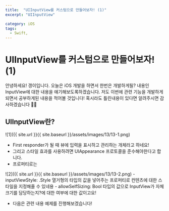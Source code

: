 ```yaml
---
title:  "UIInputView를 커스텀으로 만들어보자! (1)"
excerpt: "UIInputView"

category: iOS
tags:
  - Swift, 
---
```


# UIInputView를 커스텀으로 만들어보자! (1)
안녕하세요! 갱이입니다. 오늘은 iOS 개발을 하면서 한번은 개발하게될? 내용인 InputView에 대한 내용을 얘기해보도록하겠습니다.
저도 이번에 관련 기능을 개발하게되면서 공부하게된 내용을 적어볼 것입니다! 혹시라도 틀린내용이 있다면 알려주시면 감사하겠습니다 🙇🏻

## UIInputView란?
![1]({{ site.url }}{{ site.baseurl }}/assets/images/13/13-1.png)

- First responder가 될 때 뷰에 입력을 표시하고 관리하는 개체라고 하네요!
- 그리고 스타일 효과를 사용하려면 UIAppearance 프로토콜을 준수해야한다고 합니다.
- 프로퍼티로는

![2]({{ site.url }}{{ site.baseurl }}/assets/images/13/13-2.png)
    - inputViewStyle: .Style 열거형의 타입의 값을 넣어주는 프로퍼티로 컨텐츠에 대한 스타일을 지정해줄 수 있네용
	- allowSelfSizing: Bool 타입의 값으로 InputView가 자체 크기를 담당하는지?에 대한 여부에 대한 값이고요!
- 다음은 관련 내용 예제를 진행해보겠습니다!